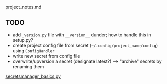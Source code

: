 project_notes.md

## TODO
- add `_version.py` file with `__version__` dunder; how to handle this in setup.py?
- create project config file from secret (`~/.config/project_name/config`) using `ConfigHandler`
- write new secret from config file
- overwrite/upversion a secret (designate latest?) --> "archive" secrets by renaming them


[secretsmanager_basics.py](https://docs.aws.amazon.com/code-samples/latest/catalog/python-secretsmanager-secretsmanager_basics.py.html)